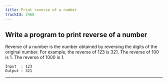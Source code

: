 ```yaml
---
title: Print reverse of a number
trackId: 3468
---
```


## Write a program to print reverse of a number

Reverse of a number is the number obtained by reversing the digits of the original number. For example, the reverse of 123 is 321. The reverse of 100 is 1. The reverse of 1000 is 1.

```
Input  : 123
Output : 321
```

---
